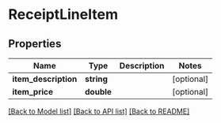 # ReceiptLineItem

## Properties
Name | Type | Description | Notes
------------ | ------------- | ------------- | -------------
**item_description** | **string** |  | [optional] 
**item_price** | **double** |  | [optional] 

[[Back to Model list]](../README.md#documentation-for-models) [[Back to API list]](../README.md#documentation-for-api-endpoints) [[Back to README]](../README.md)


